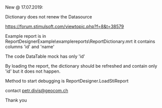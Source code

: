 New @ 17.07.2019:

Dictionary does not renew the Datasource
 
https://forum.stimulsoft.com/viewtopic.php?f=8&t=38579

Example report is in ReportDesignerExample\examplereports\ReportDictionary.mrt
it contains columns 'id' and 'name'

The code DataTable mock has only 'id'

By loading the report, the dictionary should be refreshed and contain only 'id' but it does not happen.

Method to start debugging is ReportDesigner.LoadStiReport


contact petr.divis@geocom.ch 

Thank you